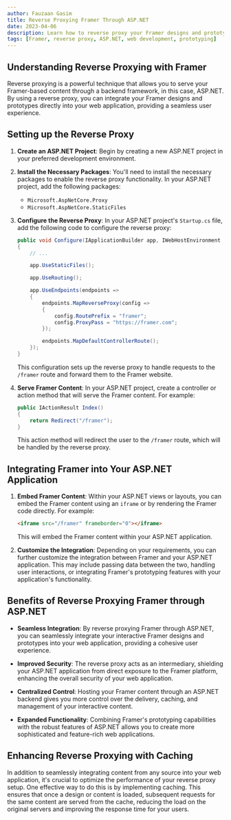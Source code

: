 ```yaml
---
author: Fauzaan Gasim
title: Reverse Proxying Framer Through ASP.NET
date: 2023-04-06
description: Learn how to reverse proxy your Framer designs and prototypes through an ASP.NET backend, enabling you to seamlessly integrate your interactive content into your web application.
tags: [Framer, reverse proxy, ASP.NET, web development, prototyping]
---
```


## Understanding Reverse Proxying with Framer

Reverse proxying is a powerful technique that allows you to serve your Framer-based content through a backend framework, in this case, ASP.NET. By using a reverse proxy, you can integrate your Framer designs and prototypes directly into your web application, providing a seamless user experience.

## Setting up the Reverse Proxy

1. **Create an ASP.NET Project**: Begin by creating a new ASP.NET project in your preferred development environment.

2. **Install the Necessary Packages**: You'll need to install the necessary packages to enable the reverse proxy functionality. In your ASP.NET project, add the following packages:
   - `Microsoft.AspNetCore.Proxy`
   - `Microsoft.AspNetCore.StaticFiles`

3. **Configure the Reverse Proxy**: In your ASP.NET project's `Startup.cs` file, add the following code to configure the reverse proxy:

   ```csharp
   public void Configure(IApplicationBuilder app, IWebHostEnvironment env)
   {
       // ...

       app.UseStaticFiles();

       app.UseRouting();

       app.UseEndpoints(endpoints =>
       {
           endpoints.MapReverseProxy(config =>
           {
               config.RoutePrefix = "framer";
               config.ProxyPass = "https://framer.com";
           });

           endpoints.MapDefaultControllerRoute();
       });
   }
   ```

   This configuration sets up the reverse proxy to handle requests to the `/framer` route and forward them to the Framer website.

4. **Serve Framer Content**: In your ASP.NET project, create a controller or action method that will serve the Framer content. For example:

   ```csharp
   public IActionResult Index()
   {
       return Redirect("/framer");
   }
   ```

   This action method will redirect the user to the `/framer` route, which will be handled by the reverse proxy.

## Integrating Framer into Your ASP.NET Application

1. **Embed Framer Content**: Within your ASP.NET views or layouts, you can embed the Framer content using an `iframe` or by rendering the Framer code directly. For example:

   ```html
   <iframe src="/framer" frameborder="0"></iframe>
   ```

   This will embed the Framer content within your ASP.NET application.

2. **Customize the Integration**: Depending on your requirements, you can further customize the integration between Framer and your ASP.NET application. This may include passing data between the two, handling user interactions, or integrating Framer's prototyping features with your application's functionality.

## Benefits of Reverse Proxying Framer through ASP.NET

- **Seamless Integration**: By reverse proxying Framer through ASP.NET, you can seamlessly integrate your interactive Framer designs and prototypes into your web application, providing a cohesive user experience.

- **Improved Security**: The reverse proxy acts as an intermediary, shielding your ASP.NET application from direct exposure to the Framer platform, enhancing the overall security of your web application.

- **Centralized Control**: Hosting your Framer content through an ASP.NET backend gives you more control over the delivery, caching, and management of your interactive content.

- **Expanded Functionality**: Combining Framer's prototyping capabilities with the robust features of ASP.NET allows you to create more sophisticated and feature-rich web applications.

## Enhancing Reverse Proxying with Caching

In addition to seamlessly integrating content from any source into your web application, it's crucial to optimize the performance of your reverse proxy setup. One effective way to do this is by implementing caching. This ensures that once a design or content is loaded, subsequent requests for the same content are served from the cache, reducing the load on the original servers and improving the response time for your users.
